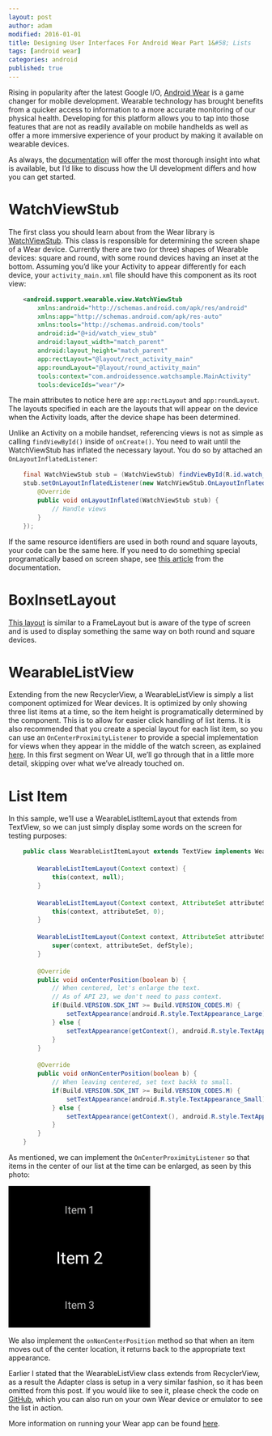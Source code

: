```yaml
---
layout: post
author: adam
modified: 2016-01-01
title: Designing User Interfaces For Android Wear Part 1&#58; Lists
tags: [android wear]
categories: android
published: true
---
```


Rising in popularity after the latest Google I/O, [Android Wear](https://www.android.com/wear/) is a game changer for mobile development. Wearable technology has brought benefits from a quicker access to information to a more accurate monitoring of our physical health. Developing for this platform allows you to tap into those features that are not as readily available on mobile handhelds as well as offer a more immersive experience of your product by making it available on wearable devices.

As always, the [documentation](http://developer.android.com/intl/pt-br/wear/index.html) will offer the most thorough insight into what is available, but I’d like to discuss how the UI development differs and how you can get started.

<!--more-->

# WatchViewStub

The first class you should learn about from the Wear library is [WatchViewStub](http://developer.android.com/intl/pt-br/reference/android/support/wearable/view/WatchViewStub.html). This class is responsible for determining the screen shape of a Wear device. Currently there are two (or three) shapes of Wearable devices: square and round, with some round devices having an inset at the bottom. Assuming you’d like your Activity to appear differently for each device, your `activity_main.xml` file should have this component as its root view:

```xml
    <android.support.wearable.view.WatchViewStub 
    	xmlns:android="http://schemas.android.com/apk/res/android"
        xmlns:app="http://schemas.android.com/apk/res-auto"
        xmlns:tools="http://schemas.android.com/tools"
        android:id="@+id/watch_view_stub"
        android:layout_width="match_parent"
        android:layout_height="match_parent"
        app:rectLayout="@layout/rect_activity_main"
        app:roundLayout="@layout/round_activity_main"
        tools:context="com.androidessence.watchsample.MainActivity"
        tools:deviceIds="wear"/>
```

The main attributes to notice here are `app:rectLayout` and `app:roundLayout`. The layouts specified in each are the layouts that will appear on the device when the Activity loads, after the device shape has been determined.

Unlike an Activity on a mobile handset, referencing views is not as simple as calling `findViewById()` inside of `onCreate()`. You need to wait until the WatchViewStub has inflated the necessary layout. You do so by attached an `OnLayoutInflatedListener`:

```java
    final WatchViewStub stub = (WatchViewStub) findViewById(R.id.watch_view_stub);
    stub.setOnLayoutInflatedListener(new WatchViewStub.OnLayoutInflatedListener() {
        @Override
        public void onLayoutInflated(WatchViewStub stub) {
            // Handle views
        }
    });
```

If the same resource identifiers are used in both round and square layouts, your code can be the same here. If you need to do something special programatically based on screen shape, see [this article](http://developer.android.com/intl/pt-br/training/wearables/watch-faces/issues.html#ScreenShape) from the documentation.

# BoxInsetLayout

[This layout](http://developer.android.com/intl/pt-br/reference/android/support/wearable/view/BoxInsetLayout.html) is similar to a FrameLayout but is aware of the type of screen and is used to display something the same way on both round and square devices.

# WearableListView

Extending from the new RecyclerView, a WearableListView is simply a list component optimized for Wear devices. It is optimized by only showing three list items at a time, so the item height is programatically determined by the component. This is to allow for easier click handling of list items. It is also recommended that you create a special layout for each list item, so you can use an `OnCenterProximityListener` to provide a special implementation for views when they appear in the middle of the watch screen, as explained [here](http://developer.android.com/intl/pt-br/training/wearables/ui/lists.html#layout-impl). In this first segment on Wear UI, we’ll go through that in a little more detail, skipping over what we’ve already touched on.

# List Item

In this sample, we’ll use a WearableListItemLayout that extends from TextView, so we can just simply display some words on the screen for testing purposes:

```java
    public class WearableListItemLayout extends TextView implements WearableListView.OnCenterProximityListener{
     
        WearableListItemLayout(Context context) {
            this(context, null);
        }
     
        WearableListItemLayout(Context context, AttributeSet attributeSet) {
            this(context, attributeSet, 0);
        }
     
        WearableListItemLayout(Context context, AttributeSet attributeSet, int defStyle) {
            super(context, attributeSet, defStyle);
        }
     
        @Override
        public void onCenterPosition(boolean b) {
            // When centered, let's enlarge the text.
            // As of API 23, we don't need to pass context.
            if(Build.VERSION.SDK_INT >= Build.VERSION_CODES.M) {
                setTextAppearance(android.R.style.TextAppearance_Large);
            } else {
                setTextAppearance(getContext(), android.R.style.TextAppearance_Large);
            }
        }
     
        @Override
        public void onNonCenterPosition(boolean b) {
            // When leaving centered, set text backk to small.
            if(Build.VERSION.SDK_INT >= Build.VERSION_CODES.M) {
                setTextAppearance(android.R.style.TextAppearance_Small);
            } else {
                setTextAppearance(getContext(), android.R.style.TextAppearance_Small);
            }
        }
    }
```

As mentioned, we can implement the `OnCenterProximityListener` so that items in the center of our list at the time can be enlarged, as seen by this photo:

![WearList](/images/wear_list_sample.png)

We also implement the `onNonCenterPosition` method so that when an item moves out of the center location, it returns back to the appropriate text appearance.

Earlier I stated that the WearableListView class extends from RecyclerView, as a result the Adapter class is setup in a very similar fashion, so it has been omitted from this post. If you would like to see it, please check the code on [GitHub](https://github.com/androidessence/Android-Wear-Sample), which you can also run on your own Wear device or emulator to see the list in action.

More information on running your Wear app can be found [here](http://developer.android.com/intl/pt-br/training/wearables/apps/creating.html).